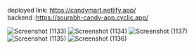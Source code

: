 deployed link: https://candymart.netlify.app/
</br>
backend :https://sourabh-candy-app.cyclic.app/

![Screenshot (1133)](https://user-images.githubusercontent.com/95950369/172141540-a72c5f01-47cb-4a63-8c78-9199981bc93d.png)
![Screenshot (1134)](https://user-images.githubusercontent.com/95950369/172141558-6b6d0683-ecf2-44cf-82de-f81414ed08d7.png)
![Screenshot (1137)](https://user-images.githubusercontent.com/95950369/172141591-fe7a3524-7451-42ef-bd4c-970cfea1fe1d.png)
![Screenshot (1135)](https://user-images.githubusercontent.com/95950369/172141605-c0ae4484-7c7f-43fe-a80d-6864e33b6624.png)
![Screenshot (1136)](https://user-images.githubusercontent.com/95950369/172141624-dd34fc47-4b5b-4476-9b23-3db691e0e772.png)
